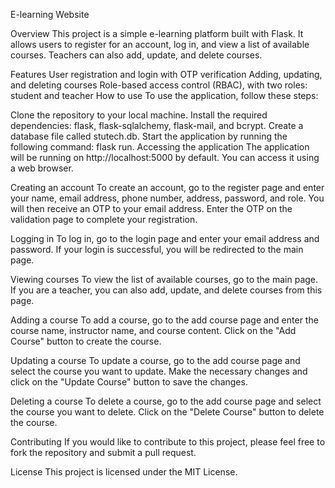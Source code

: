 E-learning Website


Overview
This project is a simple e-learning platform built with Flask. It allows users to register for an account, log in, and view a list of available courses. Teachers can also add, update, and delete courses.

Features
User registration and login with OTP verification
Adding, updating, and deleting courses
Role-based access control (RBAC), with two roles: student and teacher
How to use
To use the application, follow these steps:

Clone the repository to your local machine.
Install the required dependencies: flask, flask-sqlalchemy, flask-mail, and bcrypt.
Create a database file called stutech.db.
Start the application by running the following command: flask run.
Accessing the application
The application will be running on http://localhost:5000 by default. You can access it using a web browser.

Creating an account
To create an account, go to the register page and enter your name, email address, phone number, address, password, and role. You will then receive an OTP to your email address. Enter the OTP on the validation page to complete your registration.

Logging in
To log in, go to the login page and enter your email address and password. If your login is successful, you will be redirected to the main page.

Viewing courses
To view the list of available courses, go to the main page. If you are a teacher, you can also add, update, and delete courses from this page.

Adding a course
To add a course, go to the add course page and enter the course name, instructor name, and course content. Click on the "Add Course" button to create the course.

Updating a course
To update a course, go to the add course page and select the course you want to update. Make the necessary changes and click on the "Update Course" button to save the changes.

Deleting a course
To delete a course, go to the add course page and select the course you want to delete. Click on the "Delete Course" button to delete the course.

Contributing
If you would like to contribute to this project, please feel free to fork the repository and submit a pull request.

License
This project is licensed under the MIT License.
